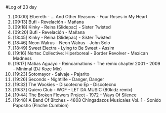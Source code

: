 #Log of 23 day

1. [00:00] Elbereth - ... And Other Reasons - Four Roses in My Heart
1. [09:13] Bufi - Revelación - Mañana
1. [09:18] Kinky - Reina (Slidepac) - Sister Twisted
1. [09:20] Bufi - Revelación - Mañana
1. [18:45] Kinky - Reina (Slidepac) - Sister Twisted
1. [18:46] Neon Walrus - Neon Walrus - John Solo
1. [18:49] Sweet Electra - Lying to Be Sweet - Assim
1. [19:16] Nortec Collective: Hiperboreal - Border Revolver - Mexican Madness
1. [19:17] Matias Aguayo - Reincarnations - The remix chapter 2001 - 2009 - Minimal (DJ Koze Mix)
1. [19:23] Sotomayor - Salvaje - Pajarito
1. [19:26] Seconds - Nightlife - Danger, Danger
1. [19:32] The Wookies - Discotecno Ep - Discotecno
1. [19:37] Quiero Club - WOF - LET DA MUSIC (80kidz remix)
1. [19:44] The Broken Flowers Project - 1972 - Ways Of Silence
1. [19:48] A Band Of Bitches - 4808 Chingadazos Musicales Vol. 1 - Sonido Paposho (Pinche Cumbion)
